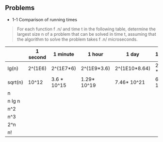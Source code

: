 ## Problems

- 1-1 Comparison of running times

> For each function f .n/ and time t in the following table, determine the largest size n of a problem that can be solved in time t, assuming that the algorithm to solve the problem takes f .n/ microseconds.

|         | 1 second | 1 minute | 1 hour | 1 day | 1 month | 1 year | 1 century |
|---------|----------|----------|--------|-------|---------|--------|-----------|
| lg(n)   | 2^(1E6)  | 2^(1E7*6)| 2^(1E9*3.6) |2^(1E10*8.64)|2^(1E12 * 2.59) |2^(1E13 * 3.15)        |  2^(1E15 * 3.15)          |
| sqrt(n) | 10^12     | 3.6 * 10^15         |  1.29* 10^19      |  7.46* 10^21     | 6.72* 10^24        |   9.95 * 10^26      |   9.96* 10^30         |
| n       |          |          |        |       |         |        |           |
| n lg n  |          |          |        |       |         |        |           |
| n^2     |          |          |        |       |         |        |           |
| n^3     |          |          |        |       |         |        |           |
| 2^n     |          |          |        |       |         |        |           |
| n!      |          |          |        |       |         |        |           |
